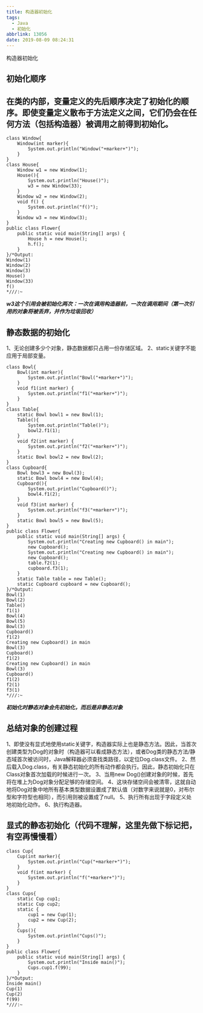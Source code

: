 ```yaml
---
title: 构造器初始化
tags:
  - Java
  - 初始化
abbrlink: 13056
date: 2019-08-09 08:24:31
---
```

构造器初始化
<!--more--> 
## 初始化顺序

## 在类的内部，变量定义的先后顺序决定了初始化的顺序。即使变量定义散布于方法定义之间，它们仍会在任何方法（包括构造器）被调用之前得到初始化。

```
class Window{
	Window(int marker){
		System.out.println("Window("+marker+")");
	}
}
class House{
	Window w1 = new Window(1);
	House(){
		System.out.println("House()");
		w3 = new Window(33);
	}
	Window w2 = new Window(2);
	void f() {
		System.out.println("f()");
	}
	Window w3 = new Window(3);
}
public class Flower{
	public static void main(String[] args) {
		House h = new House();
		h.f();
	}
}/*Output:
Window(1)
Window(2)
Window(3)
House()
Window(33)
f()
*///:~
```

***w3这个引用会被初始化两次：一次在调用构造器前，一次在调用期间（第一次引用的对象将被丢弃，并作为垃圾回收）***

## 静态数据的初始化
1、无论创建多少个对象，静态数据都只占用一份存储区域。
2、static关键字不能应用于局部变量。

```
class Bowl{
	Bowl(int marker){
		System.out.println("Bowl("+marker+")");
	}
	void f1(int marker) {
		System.out.println("f1("+marker+")");
	}
}
class Table{
	static Bowl bowl1 = new Bowl(1);
	Table(){
		System.out.println("Table()");
		bowl2.f1(1);
	}
	void f2(int marker) {
		System.out.println("f2("+marker+")");
	}
	static Bowl bowl2 = new Bowl(2);
}
class Cupboard{
	Bowl bowl3 = new Bowl(3);
	static Bowl bowl4 = new Bowl(4);
	Cupboard(){
		System.out.println("Cupboard()");
		bowl4.f1(2);
	}
	void f3(int marker) {
		System.out.println("f3("+marker+")");
	}
	static Bowl bowl5 = new Bowl(5);
}
public class Flower{
	public static void main(String[] args) {
		System.out.println("Creating new Cupboard() in main");
		new Cupboard();
		System.out.println("Creating new Cupboard() in main");
		new Cupboard();
		table.f2(1);
		cupboard.f3(1);
	}
	static Table table = new Table();
	static Cupboard cupboard = new Cupboard();
}/*Output:
Bowl(1)
Bowl(2)
Table()
f1(1)
Bowl(4)
Bowl(5)
Bowl(3)
Cupboard()
f1(2)
Creating new Cupboard() in main
Bowl(3)
Cupboard()
f1(2)
Creating new Cupboard() in main
Bowl(3)
Cupboard()
f1(2)
f2(1)
f3(1)
*///:~
```
***初始化时静态对象会先初始化，而后是非静态对象***

## 总结对象的创建过程
1、即使没有显式地使用static关键字，构造器实际上也是静态方法。因此，当首次创建类型为Dog的对象时（构造器可以看成静态方法），或者Dog类的静态方法/静态域首次被访问时，Java解释器必须查找类路径，以定位Dog.class文件。
2、然后载入Dog.class，有关静态初始化的所有动作都会执行。因此，静态初始化只在Class对象首次加载的时候进行一次。
3、当用new Dog()创建对象的时候，首先将在堆上为Dog对象分配足够的存储空间。
4、这块存储空间会被清零，这就自动地将Dog对象中地所有基本类型数据设置成了默认值（对数字来说就是0，对布尔型和字符型也相同），而引用则被设置成了null。
5、执行所有出现于字段定义处地初始化动作。
6、执行构造器。

## 显式的静态初始化（代码不理解，这里先做下标记把，有空再慢慢看）

```
class Cup{
	Cup(int marker){
		System.out.println("Cup("+marker+")");
	}
	void f(int marker) {
		System.out.println("f("+marker+")");
	}
}
class Cups{
	static Cup cup1;
	static Cup cup2;
	static {
		cup1 = new Cup(1);
		cup2 = new Cup(2);
	}
	Cups(){
		System.out.println("Cups()");
	}
}
public class Flower{
	public static void main(String[] args) {
		System.out.println("Inside main()");
		Cups.cup1.f(99);
	}
}/*Output:
Inside main()
Cup(1)
Cup(2)
f(99)
*///:~
```
